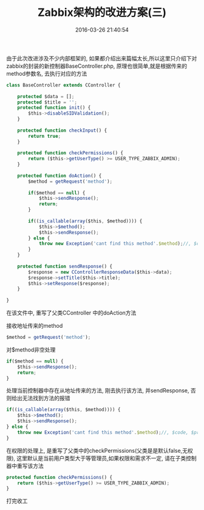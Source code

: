 ﻿---
title: Zabbix架构的改进方案(三)
date: 2016-03-26 21:40:54
tags:
---

由于此次改进涉及不少内部框架的, 如果都介绍出来篇幅太长,所以这里只介绍下对zabbix的封装的新控制器BaseController.php, 原理也很简单,就是根据传来的method参数名, 去执行对应的方法

~~~javascript
class BaseController extends CController {
 
    protected $data = [];
    protected $title = '';
    protected function init() {
        $this->disableSIDValidation();
    }
     
    protected function checkInput() {
        return true;
    }
 
    protected function checkPermissions() {
        return ($this->getUserType() >= USER_TYPE_ZABBIX_ADMIN);
    }
     
    protected function doAction() {
        $method = getRequest('method');
 
        if($method == null) {
            $this->sendResponse();
            return;
        }
         
        if((is_callable(array($this, $method)))) {
            $this->$method();
            $this->sendResponse();
        } else {
            throw new Exception('cant find this method'.$method);//, $code, $previous)
        }
    }
     
    protected function sendResponse() {
        $response = new CControllerResponseData($this->data);
        $response->setTitle($this->title);
        $this->setResponse($response);
    }
     
}
~~~

在该文件中, 重写了父类CController 中的doAction方法

接收地址传来的method
~~~javascript
$method = getRequest('method');
~~~


对$method非空处理
~~~javascript
if($method == null) {
    $this->sendResponse();
    return;
}
~~~


处理当前控制器中存在从地址传来的方法, 刚去执行该方法, 并sendResponse, 否则给出无法找到方法的报错
~~~javascript
if((is_callable(array($this, $method)))) {
    $this->$method();
    $this->sendResponse();
} else {
    throw new Exception('cant find this method'.$method);//, $code, $previous)
}
~~~

在权限的处理上, 是重写了父类中的checkPermissions(父类是是默认false,无权限), 这里默认是当前用户类型大于等管理员,如果权限和需求不一定, 请在子类控制器中重写该方法 

~~~javascript
protected function checkPermissions() {
    return ($this->getUserType() >= USER_TYPE_ZABBIX_ADMIN);
}
~~~

打完收工